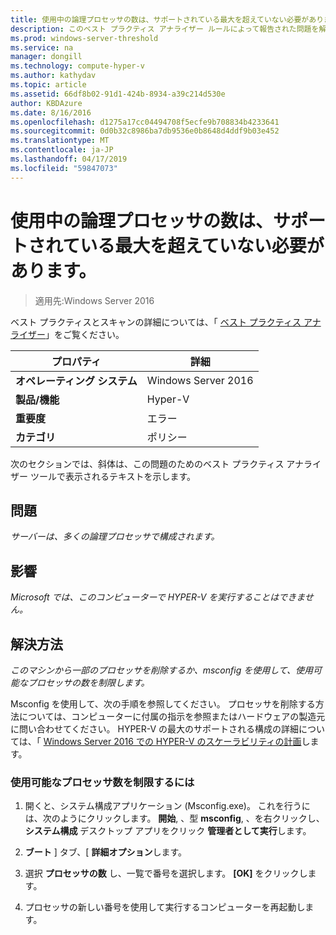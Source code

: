 ```yaml
---
title: 使用中の論理プロセッサの数は、サポートされている最大を超えていない必要があります。
description: このベスト プラクティス アナライザー ルールによって報告された問題を解決する方法を説明します。
ms.prod: windows-server-threshold
ms.service: na
manager: dongill
ms.technology: compute-hyper-v
ms.author: kathydav
ms.topic: article
ms.assetid: 66df8b02-91d1-424b-8934-a39c214d530e
author: KBDAzure
ms.date: 8/16/2016
ms.openlocfilehash: d1275a17cc04494708f5ecfe9b708834b4233641
ms.sourcegitcommit: 0d0b32c8986ba7db9536e0b8648d4ddf9b03e452
ms.translationtype: MT
ms.contentlocale: ja-JP
ms.lasthandoff: 04/17/2019
ms.locfileid: "59847073"
---
```

# <a name="the-number-of-logical-processors-in-use-must-not-exceed-the-supported-maximum"></a>使用中の論理プロセッサの数は、サポートされている最大を超えていない必要があります。

>適用先:Windows Server 2016

ベスト プラクティスとスキャンの詳細については、「 [ベスト プラクティス アナライザー](https://go.microsoft.com/fwlink/?LinkId=122786)」をご覧ください。  
  
|プロパティ|詳細|  
|-|-|  
|**オペレーティング システム**|Windows Server 2016|  
|**製品/機能**|Hyper-V|  
|**重要度**|エラー|  
|**カテゴリ**|ポリシー|  
  
次のセクションでは、斜体は、この問題のためのベスト プラクティス アナライザー ツールで表示されるテキストを示します。  
  
## <a name="issue"></a>問題  
  
*サーバーは、多くの論理プロセッサで構成されます。*  
  
## <a name="impact"></a>影響  
  
*Microsoft では、このコンピューターで HYPER-V を実行することはできません。*  
  
## <a name="resolution"></a>解決方法  
  
*このマシンから一部のプロセッサを削除するか、msconfig を使用して、使用可能なプロセッサの数を制限します。*  
  
Msconfig を使用して、次の手順を参照してください。 プロセッサを削除する方法については、コンピューターに付属の指示を参照またはハードウェアの製造元に問い合わせてください。 HYPER-V の最大のサポートされる構成の詳細については、「 [Windows Server 2016 での HYPER-V のスケーラビリティの計画](../plan/Plan-for-Hyper-V-scalability-in-Windows-Server-2016.md)します。  
  
### <a name="to-limit-the-number-of-available-processors"></a>使用可能なプロセッサ数を制限するには  
  
1.  開くと、システム構成アプリケーション (Msconfig.exe)。 これを行うには、次のようにクリックします。 **開始**, 、型 **msconfig**, 、を右クリックし、 **システム構成** デスクトップ アプリをクリック **管理者として実行**します。  
  
2.  **ブート** ] タブ、[ **詳細オプション**します。  
  
3.  選択 **プロセッサの数** し、一覧で番号を選択します。 **[OK]** をクリックします。  
  
4.  プロセッサの新しい番号を使用して実行するコンピューターを再起動します。  
  


